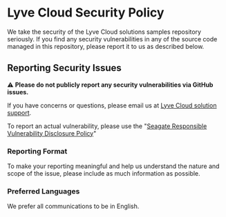 # Lyve Cloud Security Policy

We take the security of the Lyve Cloud solutions samples repository seriously. If you find any security vulnerabilities in any of the source code managed in this repository, please report it to us as described below.

## Reporting Security Issues

:warning: **Please do not publicly report any security vulnerabilities via GitHub issues.**

If you have concerns or questions, please email us at [Lyve Cloud solution support](mailto:support-lc-solution@seagate.com). 

To report an actual vulnerability, please use the "[Seagate Responsible Vulnerability Disclosure Policy](https://www.seagate.com/legal-privacy/responsible-vulnerability-disclosure-policy/)"
 
### Reporting Format

To make your reporting meaningful and help us understand the nature and scope of the issue, please include as much information as possible. 

### Preferred Languages

We prefer all communications to be in English.